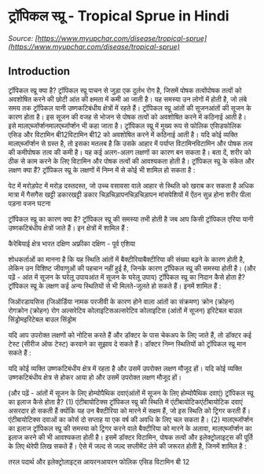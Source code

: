 # ट्रॉपिकल स्प्रू - Tropical Sprue in Hindi
_Source: [https://www.myupchar.com/disease/tropical-sprue](https://www.myupchar.com/disease/tropical-sprue)_

## Introduction
ट्रॉपिकल स्प्रू क्या है?
ट्रॉपिकल स्प्रू पाचन से जुड़ा एक दुर्लभ रोग है, जिसमें पोषक तत्वोंपोषक तत्वों को अवशोषित करने की छोटी आंत की क्षमता में कमी आ जाती है। यह समस्या उन लोगों में होती है, जो लंबे समय तक ट्रॉपिकल यानी उष्णकटिबंधीय क्षेत्रों में रहते हैं। ट्रॉपिकल स्प्रू आंतों की सूजनआंतों की सूजन के कारण होता है। इस सूजन की वजह से भोजन से पोषक तत्वों को अवशोषित करने में कठिनाई आती है। इसे मालएब्जॉर्प्शनमालएब्जॉर्प्शन भी कहा जाता है। ट्रॉपिकल स्प्रू में मुख्य रूप से फोलिक एसिडफोलिक एसिड और विटामिन बी12विटामिन बी12 को अवशोषित करने में कठिनाई आती है।
यदि कोई व्यक्ति मालएब्जॉर्प्शन से ग्रस्त है, तो इसका मतलब है कि उसके आहार में पर्याप्त विटामिनविटामिन और पोषक तत्व की कमीपोषक तत्व की कमी है। यह कई अलग-अलग लक्षणों का कारण बन सकता है। बता दें, शरीर को ठीक से काम करने के लिए विटामिन और पोषक तत्वों की आवश्यकता होती है।
ट्रॉपिकल स्प्रू के संकेत और लक्षण क्या हैं?
ट्रॉपिकल स्प्रू के लक्षणों में निम्न में से कोई भी शामिल हो सकता है :

पेट में मरोड़पेट में मरोड़
दस्तदस्त, जो उच्च वसावसा वाले आहार से स्थिति को खराब कर सकता है
अधिक मात्रा में गैसगैस
खट्टी डकारखट्टी डकार
चिड़चिड़ापनचिड़चिड़ापन
मांसपेशियों में ऐंठन
सुन्न होना
शरीर पीला पड़ना
वजन घटना

ट्रॉपिकल स्प्रू का कारण क्या है?
ट्रॉपिकल स्प्रू की समस्या तभी होती है जब आप किसी ट्रॉपिकल एरिया यानी उष्णकटिबंधीय क्षेत्रों जाते हैं। इन क्षेत्रों में शामिल हैं :

कैरेबियाई क्षेत्र
भारत
दक्षिण अफ्रीका
दक्षिण - पूर्व एशिया

शोधकर्ताओं का मानना है कि यह स्थिति आंतों में बैक्टीरियाबैक्टीरिया की संख्या बढ़ने के कारण होती है, लेकिन उन विशिष्ट जीवाणुओं की पहचान नहीं हुई है, जिनके कारण ट्रॉपिकल स्प्रू की समस्या होती है।
(और पढ़ें - आंत में सूजन के घरेलू उपायआंत में सूजन के घरेलू उपाय)
ट्रॉपिकल स्प्रू का निदान कैसे होता है?
ट्रॉपिकल स्प्रू के लक्षण कई अन्य स्थितियों से भी मिलते-जुलते हो सकते हैं। इनमें शामिल हैं :

जिऑरडायसिस (जिऑर्डिया नामक परजीवी के कारण होने वाला आंतों का संक्रमण)
क्रोन (क्रोहन) रोगक्रोन (क्रोहन) रोग
अल्सरेटिव कोलाइटिसअल्सरेटिव कोलाइटिस (आंतों में सूजन)
इरिटेबल बाउल सिंड्रोमइरिटेबल बाउल सिंड्रोम

यदि आप उपरोक्त लक्षणों को नोटिस करते हैं और डॉक्टर के पास चेकअप के लिए जाते हैं, तो डॉक्टर कई टेस्ट (सीरीज ऑफ टेस्ट) करवाने का सुझाव दे सकते हैं। डॉक्टर निम्न स्थितियों को ट्रॉपिकल स्प्रू मान सकते हैं :

यदि कोई व्यक्ति उष्णकटिबंधीय क्षेत्र में रहता है और उसमें उपरोक्त लक्षण मौजूद हों।
यदि कोई व्यक्ति उष्णकटिबंधीय क्षेत्र से होकर आया हो और उसमें उपरोक्त लक्षण मौजूद हों।

(और पढ़ें - आंतों में सूजन के लिए होम्योपैथिक दवाएंआंतों में सूजन के लिए होम्योपैथिक दवाएं)
ट्रॉपिकल स्प्रू का इलाज कैसे होता है?
(1) एंटीबायोटिक्स
ट्रॉपिकल स्प्रू की स्थिति में एंटीबायोटिकएंटीबायोटिक दवाएं असरदार हो सकती हैं क्योंकि यह उन बैक्टीरिया को मारने में सक्षम हैं, जो इस स्थिति को ट्रिगर करती हैं। एंटीबायोटिक्स दवाओं का कोर्स दो सप्ताह या एक वर्ष की अवधि के लिए चल सकता है।
(2) मालएब्जॉर्प्शन का इलाज
ट्रॉपिकल स्प्रू की समस्या को ट्रिगर करने वाले बैक्टीरिया को मारने के अलावा, मालएब्जॉर्प्शन का इलाज करने की भी आवश्यकता होती है। इसमें डॉक्टर विटामिन, पोषक तत्वों और इलेक्ट्रोलाइट्स की पूर्ति के लिए थेरेपी लिख सकते हैं। ऐसे में जल्द से जल्द सप्लीमेंट लेने की जरूरत होती है, जिनमें शामिल है :

तरल पदार्थ और इलेक्ट्रोलाइट्स
आयरनआयरन
फोलिक एसिड
विटामिन बी 12

